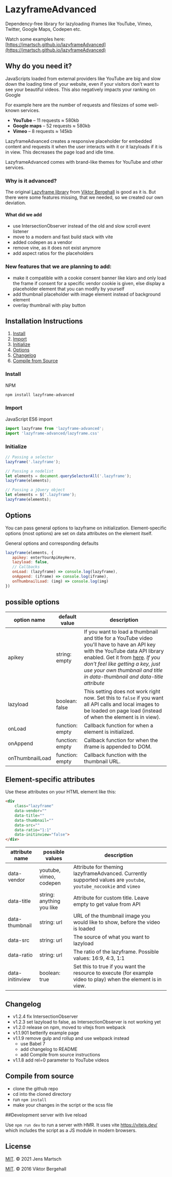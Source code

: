 # LazyframeAdvanced

[comment]: <> ([![npm version]&#40;https://badge.fury.io/js/lazyframeAdvanced.svg&#41;]&#40;https://badge.fury.io/js/lazyframeAdvanced&#41;)

Dependency-free library for lazyloading iframes like YouTube, Vimeo, Twitter, Google Maps, Codepen etc.

Watch some examples here: [https://jmartsch.github.io/lazyframeAdvanced](https://jmartsch.github.io/lazyframeAdvanced)

## Why do you need it?

JavaScripts loaded from external providers like YouTube are big and slow down the loading time of your website, even if your visitors don't want to see your beautiful videos.
This also negatively impacts your ranking on Google

For example here are the number of requests and filesizes of some well-known services.

* **YouTube** – 11 requests ≈ 580kb
* **Google maps** – 52 requests ≈ 580kb
* **Vimeo** – 8 requests ≈ 145kb

LazyframeAdvanced creates a responsive placeholder for embedded content and requests it when the user interacts with it or it lazyloads if it is in view. This decreases the page load and idle time.

LazyframeAdvanced comes with brand-like themes for YouTube and other services.

### Why is it advanced?

The original [Lazyframe library](https://github.com/vb/lazyframe) from [Viktor Bergehall](https://github.com/vb) is good as it is.
But there were some features missing, that we needed, so we created our own deviation.

#### What did we add

* use IntersectionObserver instead of the old and slow scroll event listener
* move to a modern and fast build stack with vite
* added codepen as a vendor 
* remove vine, as it does not exist anymore
* add aspect ratios for the placeholders


###  New features that we are planning to add:
* make it compatible with a cookie consent banner like klaro and only load the frame if consent for a specific vendor cookie is given, else display a placeholder element that you can modify by yourself
* add thumbnail placeholder with image element instead of background element
* overlay thumbnail with play button

## Installation Instructions
1. [Install](#install)
2. [Import](#import)
3. [Initialize](#Initialize)
4. [Options](#options)
5. [Changelog](#changelog)
5. [Compile from Source](#compile-from-source)

### Install

NPM

```bash
npm install lazyframe-advanced
```

### Import

JavaScript ES6 import

```js
import lazyframe from 'lazyframe-advanced';
import 'lazyframe-advanced/lazyframe.css'
```

[comment]: <> (Include the library directly. Currently does not work because there is no minified standalone version. )

[comment]: <> (```html)

[comment]: <> (<script src="dist/lazyframe.min.js"></script>)

[comment]: <> (```)

[comment]: <> (Sass import)

[comment]: <> (```sass)

[comment]: <> (@import 'src/scss/lazyframe';)

[comment]: <> (```)

[comment]: <> (Include CSS in HTML)

[comment]: <> (```html)

[comment]: <> (<link rel="stylesheet" href="dist/lazyframe.css">)

[comment]: <> (```)

### Initialize

```js
// Passing a selector
lazyframe('.lazyframe');

// Passing a nodelist
let elements = document.querySelectorAll('.lazyframe');
lazyframe(elements);

// Passing a jQuery object
let elements = $('.lazyframe');
lazyframe(elements);
```

## Options

You can pass general options to lazyframe on initialization. Element-specific options (most options) are set on data attributes on the element itself.

General options and corresponding defaults

```js
lazyframe(elements, {
   apikey: enterYourApiKeyHere,
   lazyload: false,
   // Callbacks
   onLoad: (lazyframe) => console.log(lazyframe),
   onAppend: (iframe) => console.log(iframe),
   onThumbnailLoad: (img) => console.log(img)
})
```
## possible options

| option name | default value | description |
|---|---|---|
| apikey | string: empty | If you want to load a thumbnail and title for a YouTube video you'll have to have an API key with the YouTube data API library enabled. Get it from [here](https://console.developers.google.com/). _If you don't feel like getting a key, just use your own thumbnail and title in data-thumbnail and data-title attribute_
| lazyload | boolean: false | This setting does not work right now. Set this to `false` if you want all API calls and local images to be loaded on page load (instead of when the element is in view).
| onLoad | function: empty | Callback function for when a element is initialized. 
| onAppend | function: empty | Callback function for when the iframe is appended to DOM. 
| onThumbnailLoad | function: empty | Callback function with the thumbnail URL. 


## Element-specific attributes

Use these attributes on your HTML element like this:

```html
<div
    class="lazyframe"
    data-vendor=""
    data-title=""
    data-thumbnail=""
    data-src=""
    data-ratio="1:1"
    data-initinview="false">
</div>
```

| attribute name | possible values | description |
|---|---|---|
| data-vendor | youtube, vimeo, codepen | Attribute for theming lazyframeAdvanced. Currently supported values are `youtube`, `youtube_nocookie` and `vimeo`
| data-title | string: anything you like | Attribute for custom title. Leave empty to get value from API 
| data-thumbnail | string: url | URL of the thumbnail image you would like to show, before the video is loaded 
| data-src | string: url | The source of what you want to lazyload
| data-ratio | string: url | The ratio of the lazyframe. Possible values: 16:9, 4:3, 1:1
| data-initinview | boolean: true | Set this to true if you want the resource to execute (for example video to play) when the element is in view.

## Changelog
* v1.2.4 fix IntersectionObserver
* v1.2.3 set lazyload to false, as IntersectionObserver is not working yet
* v1.2.0 release on npm, moved to vitejs from webpack
* v1.1.901 betterify example page
* v1.1.9 remove gulp and rollup and use webpack instead
    * use Babel 7
    * add changelog to README
    * add Compile from source instructions
* v1.1.8 add rel=0 parameter to YouTube videos

## Compile from source
* clone the github repo
* cd into the cloned directory
* run `npm install`
* make your changes in the script or the scss file
  
##Development server with live reload

Use `npm run dev` to run a server with HMR. It uses vite https://vitejs.dev/ which includes the script as a JS module in modern browsers.

## License

[MIT](https://opensource.org/licenses/MIT). © 2021 Jens Martsch

[MIT](https://opensource.org/licenses/MIT). © 2016 Viktor Bergehall
